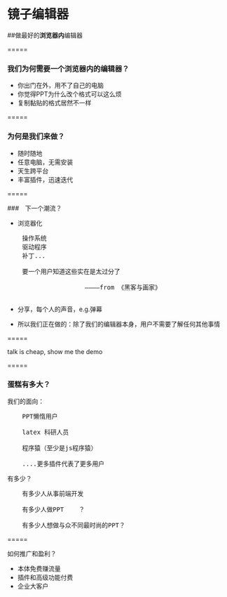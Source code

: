 # 镜子编辑器
##做最好的**浏览器内**编辑器


=====

### 我们为何需要一个浏览器内的编辑器？

* 你出门在外，用不了自己的电脑
* 你觉得PPT为什么改个格式可以这么烦
* 复制黏贴的格式居然不一样


=====

### 为何是我们来做？

* 随时随地
* 任意电脑，无需安装
* 天生跨平台
* 丰富插件，迅速迭代


=====

###　下一个潮流？

* 浏览器化

<pre>
	操作系统
	驱动程序
	补丁...

	要一个用户知道这些实在是太过分了

                     ————from 《黑客与画家》

</pre>	

* 分享，每个人的声音，e.g.弹幕

* 所以我们正在做的：除了我们的编辑器本身，用户不需要了解任何其他事情

=====

talk is cheap, show me the demo

=====

### 蛋糕有多大？

我们的面向：
<pre>
	PPT懒惰用户
	
	latex 科研人员
	
	程序猿（至少是js程序猿）

	....更多插件代表了更多用户
</pre>	

有多少？

<pre>
	有多少人从事前端开发
	
	有多少人做PPT	？
	
	有多少人想做与众不同最时尚的PPT？
</pre>	

=====

如何推广和盈利？

* 本体免费赚流量
* 插件和高级功能付费
* 企业大客户
